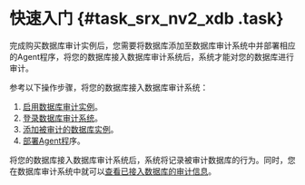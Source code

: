 # 快速入门 {#task_srx_nv2_xdb .task}

完成购买数据库审计实例后，您需要将数据库添加至数据库审计系统中并部署相应的Agent程序，将您的数据库接入数据库审计系统后，系统才能对您的数据库进行审计。

参考以下操作步骤，将您的数据库接入数据库审计系统：

1.   [启用数据库审计实例](../../../../cn.zh-CN/用户指南/启用数据库审计实例.md#)。 
2.   [登录数据库审计系统](../../../../cn.zh-CN/用户指南/登录数据库审计系统.md#)。 
3.   [添加被审计的数据库实例](../../../../cn.zh-CN/用户指南/添加被审计的数据库实例.md#)。 
4.   [部署Agent程](../../../../cn.zh-CN/用户指南/部署Agent程序.md#)序。 

将您的数据库接入数据库审计系统后，系统将记录被审计数据库的行为。同时，您在数据库审计系统中就可以[查看已接入数据库的审计信息](../../../../cn.zh-CN/用户指南/查看系统审计到的语句.md#)。


